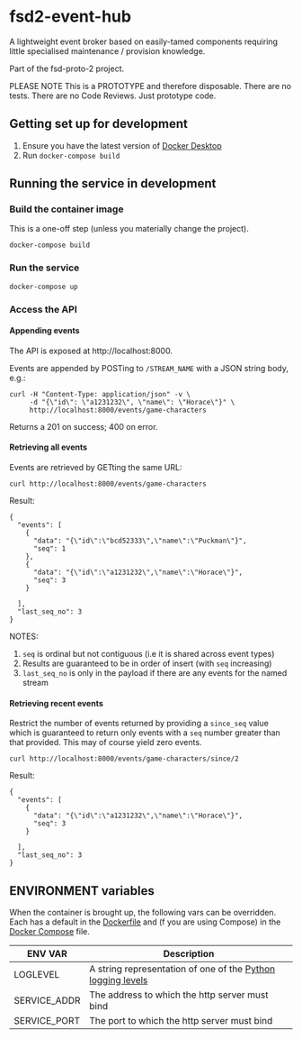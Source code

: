 # fsd2-event-hub

A lightweight event broker based on easily-tamed components requiring little specialised
maintenance / provision knowledge.

Part of the fsd-proto-2 project.

PLEASE NOTE This is a PROTOTYPE and therefore disposable. There are no tests. There are no
Code Reviews. Just prototype code.

## Getting set up for development

1. Ensure you have the latest version of [Docker Desktop](https://www.docker.com/products/docker-desktop)
2. Run `docker-compose build`

## Running the service in development

### Build the container image

This is a one-off step (unless you materially change the project).

```shell script
docker-compose build
```

### Run the service

```shell script
docker-compose up
```

### Access the API

#### Appending events

The API is exposed at http://localhost:8000.

Events are appended by POSTing to `/STREAM_NAME` with a JSON string body, e.g.:

```shell script
curl -H "Content-Type: application/json" -v \
     -d "{\"id\": \"a1231232\", \"name\": \"Horace\"}" \
     http://localhost:8000/events/game-characters
```

Returns a 201 on success; 400 on error.

#### Retrieving all events

Events are retrieved by GETting the same URL:

```shell script
curl http://localhost:8000/events/game-characters
```

Result:
```
{
  "events": [
    {
      "data": "{\"id\":\"bcd52333\",\"name\":\"Puckman\"}",
      "seq": 1
    },
    {
      "data": "{\"id\":\"a1231232\",\"name\":\"Horace\"}",
      "seq": 3
    }

  ],
  "last_seq_no": 3
}
```

NOTES:
1. `seq` is ordinal but not contiguous (i.e it is shared across event types)
2. Results are guaranteed to be in order of insert (with `seq` increasing)
3. `last_seq_no` is only in the payload if there are any events for the named stream

#### Retrieving recent events

Restrict the number of events returned by providing a `since_seq` value which is guaranteed to return only events
with a `seq` number greater than that provided. This may of course yield zero events.

```shell script
curl http://localhost:8000/events/game-characters/since/2
```

Result:
```
{
  "events": [
    {
      "data": "{\"id\":\"a1231232\",\"name\":\"Horace\"}",
      "seq": 3
    }

  ],
  "last_seq_no": 3
}
```

## ENVIRONMENT variables

When the container is brought up, the following vars can be overridden. Each has a default in the [Dockerfile](./Dockerfile)
and (f you are using Compose) in the [Docker Compose](./docker-compose.yml) file.

| ENV VAR | Description |
| ------- | ----------- |
| LOGLEVEL | A string representation of one of the [Python logging levels](https://docs.python.org/3/library/logging.html#levels) |
| SERVICE_ADDR | The address to which the http server must bind |
| SERVICE_PORT | The port to which the http server must bind |

